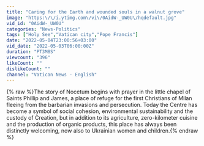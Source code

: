 ```yaml
---
title: "Caring for the Earth and wounded souls in a walnut grove"
image: "https:\/\/i.ytimg.com\/vi\/0AidW-_UW0U\/hqdefault.jpg"
vid_id: "0AidW-_UW0U"
categories: "News-Politics"
tags: ["Holy See","Vatican city","Pope Francis"]
date: "2022-05-04T23:00:56+03:00"
vid_date: "2022-05-03T06:00:00Z"
duration: "PT3M8S"
viewcount: "396"
likeCount: ""
dislikeCount: ""
channel: "Vatican News - English"
---
```

{% raw %}The story of Nocetum begins with prayer in the little chapel of Saints Phillip and James, a place of refuge for the first Christians of Milan fleeing from the barbarian invasions and persecution. Today the Centre has become a symbol of social cohesion, environmental sustainability and the custody of Creation, but in addition to its agriculture, zero-kilometer cuisine and the production of organic products, this place has always been distinctly welcoming, now also to Ukrainian women and children.{% endraw %}
